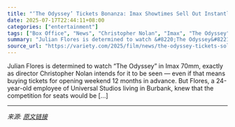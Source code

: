 ```yaml
---
title: "‘The Odyssey’ Tickets Bonanza: Imax Showtimes Sell Out Instantly as Scalpers List Resales Higher Than $200"
date: 2025-07-17T22:44:11+08:00
categories: ["entertainment"]
tags: ["Box Office", "News", "Christopher Nolan", "Imax", "The Odyssey"]
summary: "Julian Flores is determined to watch &#8220;The Odyssey&#8221; in Imax 70mm, exactly as director Christopher Nolan intends for it to be seen — even if that means buying tickets for opening weekend 12 "
source_url: "https://variety.com/2025/film/news/the-odyssey-tickets-sold-out-scalpers-reselling-1236463991/"
---
```


Julian Flores is determined to watch &#8220;The Odyssey&#8221; in Imax 70mm, exactly as director Christopher Nolan intends for it to be seen — even if that means buying tickets for opening weekend 12 months in advance. But Flores, a 24-year-old employee of Universal Studios living in Burbank, knew that the competition for seats would be [&#8230;]

---

*来源: [原文链接](https://variety.com/2025/film/news/the-odyssey-tickets-sold-out-scalpers-reselling-1236463991/)*
